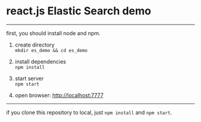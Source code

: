 # react.js Elastic Search demo
---
first, you should install node and npm.

1. create directory  
    `mkdir es_demo && cd es_demo`

2. install dependencies  
    `npm install`

11. start server  
    `npm start`

12. open browser: [http://localhost:7777](http://localhost:7777)

---
if you clone this repository to local, just `npm install` and `npm start`.
